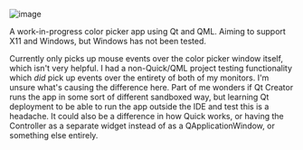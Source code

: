 ![image](https://github.com/user-attachments/assets/719f166e-0eb5-44f4-aaa1-9c5c28fd6717)

A work-in-progress color picker app using Qt and QML. Aiming to support X11 and Windows, but Windows has
not been tested.

Currently only picks up mouse events over the color picker window itself, which isn't very helpful. I had
a non-Quick/QML project testing functionality which _did_ pick up events over the entirety of both of my
monitors. I'm unsure what's causing the difference here. Part of me wonders if Qt Creator runs the app in
some sort of different sandboxed way, but learning Qt deployment to be able to run the app outside the IDE
and test this is a headache. It could also be a difference in how Quick works, or having the Controller as
a separate widget instead of as a QApplicationWindow, or something else entirely.
